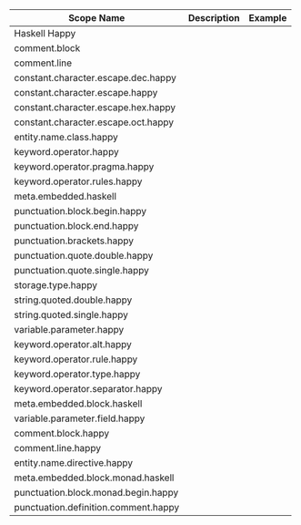 | Scope Name | Description | Example |
|-|-|-|
| Haskell Happy |  |  |
| comment.block |  |  |
| comment.line |  |  |
| constant.character.escape.dec.happy |  |  |
| constant.character.escape.happy |  |  |
| constant.character.escape.hex.happy |  |  |
| constant.character.escape.oct.happy |  |  |
| entity.name.class.happy |  |  |
| keyword.operator.happy |  |  |
| keyword.operator.pragma.happy |  |  |
| keyword.operator.rules.happy |  |  |
| meta.embedded.haskell |  |  |
| punctuation.block.begin.happy |  |  |
| punctuation.block.end.happy |  |  |
| punctuation.brackets.happy |  |  |
| punctuation.quote.double.happy |  |  |
| punctuation.quote.single.happy |  |  |
| storage.type.happy |  |  |
| string.quoted.double.happy |  |  |
| string.quoted.single.happy |  |  |
| variable.parameter.happy |  |  |
| keyword.operator.alt.happy |  |  |
| keyword.operator.rule.happy |  |  |
| keyword.operator.type.happy |  |  |
| keyword.operator.separator.happy |  |  |
| meta.embedded.block.haskell |  |  |
| variable.parameter.field.happy |  |  |
| comment.block.happy |  |  |
| comment.line.happy |  |  |
| entity.name.directive.happy |  |  |
| meta.embedded.block.monad.haskell |  |  |
| punctuation.block.monad.begin.happy |  |  |
| punctuation.definition.comment.happy |  |  |
